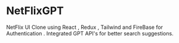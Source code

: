 # NetFlixGPT
NetFlix UI Clone using React , Redux , Tailwind and FireBase for Authentication . Integrated GPT API's for better search suggestions.
